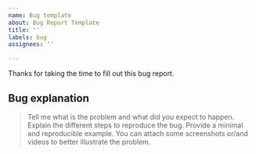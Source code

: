 ```yaml
---
name: Bug template
about: Bug Report Template
title: ''
labels: bug
assignees: ''

---
```


Thanks for taking the time to fill out this bug report.

## Bug explanation
> Tell me what is the problem and what did you expect to happen.
> Explain the different steps to reproduce the bug. Provide a minimal and reproducible example.
> You can attach some screenshots or/and videos to better illustrate the problem.
